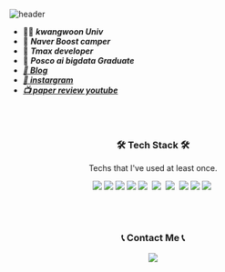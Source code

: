 ![header](https://capsule-render.vercel.app/api?type=wave&color=auto&height=300&section=header&text=Happy%20developer%20😄&fontSize=80)

- 👨‍🎓  ***kwangwoon Univ***
- 🎄 ***Naver Boost camper***
- 🎈 ***Tmax developer***
- 👔 ***Posco ai bigdata Graduate***
- ***[📗 Blog](https://minjoon950425.tistory.com/manage)***
- ***[🤩 instargram](https://www.instagram.com/minjoon1995/)***
- ***[📺 paper review youtube](https://www.youtube.com/channel/UCDg1jUw5sz4JB0G_4cJmNAg)***


<!--
**mj950425/mj950425** is a ✨ _special_ ✨ repository because its `README.md` (this file) appears on your GitHub profile.

Here are some ideas to get you started:
- 👨‍🎓
- 🔭 I’m currently working on ...
- 🌱 I’m currently learning ...
- 👯 I’m looking to collaborate on ...
- 🤔 I’m looking for help with ...
- 💬 Ask me about ...
- 📫 How to reach me: ...
- 😄 Pronouns: ...
- ⚡ Fun fact: ...
-->

</p>
<p align='center'>
<br></br>

<h3 align='center'>🛠 Tech Stack 🛠</h3>

<p align='center' font-weight='bold'> Techs that I've used at least once.</p>
<p align='center'>
<img src="https://img.shields.io/badge/Python-3766AB?style=flat&logo=Python&logoColor=white">  
<img src="https://img.shields.io/badge/Pytorch-FF3232?style=flat&logo=Pytorch&logoColor=white"> 
<img src="https://img.shields.io/badge/Numpy-1E8449?style=flat&logo=Numpy&logoColor=white">
<img src="https://img.shields.io/badge/Pandas-FF8C0A?style=flat&logo=Pandas&logoColor=white">
<img src="https://img.shields.io/badge/-JAVA-orange"/>&nbsp
<img src="https://img.shields.io/badge/Mysql-E6B91E?style=flat-square&logo=MySql&logoColor=white"/></a>&nbsp 
<img src="https://img.shields.io/badge/SpringBoot-6DB33F?style=flat-square&logo=Spring&logoColor=white"/></a>&nbsp 
<img src="https://img.shields.io/badge/tibero-FF8C0A?style=flat&logo=&logoColor=red">
<img src="https://img.shields.io/badge/swagger-FF8C0A?style=flat&logo=&logoColor=red">
<img src="https://img.shields.io/badge/C++-00599C?style=flat-square&logo=C%2B%2B&logoColor=white"/></a>&nbsp 

</p>
<br></br>

<h3 align="center">📞 Contact Me 📞</h3>
<p align="center">
  <a href="minjoon1995@naver.com"><img src="https://img.shields.io/badge/Gmail-d14836?style=flat-square&logo=Gmail&logoColor=white&link=kimhyein7110@gmail.com"/></a>
</p>
